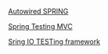 [Autowired SPRING](https://www.baeldung.com/spring-autowire)


[Spring Testing MVC](https://spring.io/guides/gs/testing-web/#scratch)

[Sring IO TESTing framework](https://docs.spring.io/spring/docs/current/spring-framework-reference/testing.html#integration-testing-goals)

